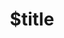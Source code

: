 ---
title: $title
second_title: Aspose.CAD for .NET API 参考
description: $description
type: docs
weight: $weight
url: /zh/net/$ref/
---
